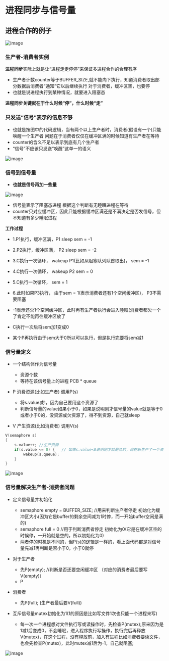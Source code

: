 # 进程同步与信号量  

 ## 进程合作的例子  
 
 ![image](https://user-images.githubusercontent.com/58176267/159871512-db7b2dec-f224-408f-bd58-b8b2f495c152.png)


### 生产者-消费者实例  

**进程同步**实际上就是让“进程走走停停”来保证多进程合作的合理有序  

* 生产者计数counter等于BUFFER_SIZE,就不能向下执行，知道消费者取出部分数据后消费者“通知”它以后继续执行   对于消费者，缓冲区空，也要停
* 也就是说进程执行到某种情况，就要进入阻塞态  

**进程同步关键就在于什么时候“停”，什么时候“走”**  


### 只发送“信号”表示的信息不够  

* 也就是按图中的代码逻辑，当有两个以上生产者时，消费者(假设有一个)只能唤醒一个生产者  问题在于消费者仅仅在缓冲区满的时候知道有生产者在等待  
* counter的含义不足以表示到底有几个生产者  
* “信号”不应该只发送“唤醒”这单一的语义  

![image](https://user-images.githubusercontent.com/58176267/159874241-38b998fd-bc98-4318-b581-ddf6c03484e6.png)

### 信号到信号量  

* **也就是信号再加一些量**

![image](https://user-images.githubusercontent.com/58176267/159876444-79cb2b15-87d0-4b8c-b9f5-5a9a963d42e4.png)

* 信号量表示了阻塞态进程 根据这个判断有无睡眠进程在等待  
* counter只对应缓冲区，因此只能根据缓冲区满还是不满决定是否发信号，但不知道有多少睡眠进程

**工作过程**  

* 1.P1执行，缓冲区满，P1 sleep    sem = -1
* 2.P2执行，缓冲区满， P2 sleep   sem = -2
* 3.C执行一次循环， wakeup P1(比如从阻塞队列队首取出)，  sem = -1
* 4.C执行一次循环， wakeup P2     sem = 0
* 5.C执行一次循环，   sem = 1
* 6.此时如果P3执行， 由于sem = 1(表示消费者还有1个空闲缓冲区)， P3不需要阻塞

* -1表示还欠1个空闲缓冲区，此时再有生产者执行会进入睡眠(消费者都欠一个了肯定不能再往缓冲区放了
* C执行一次后将sem加1变成0
* 某个P再执行由于sem大于0所以可以执行，但是执行完要将sem减1


 ### 信号量定义  
 
* 一个结构体作为信号量 
    * 资源个数
    * 等待在该信号量上的进程 PCB * queue

* P 消费资源(比如生产者)   调用P(s)
    * 将s.value减1，因为自己要用这个资源了
    * 判断信号量的value如果小于0，如果是说明刚才信号量的value就是等于0或者小于0的，没资源或欠资源了，得不到资源，自己就sleep

* V 产生资源(比如消费者)  调用V(s)  

```c
V(semaphore s)
{
    s.value++; //生产资源
    if(s.value <= 0) {   // 如果s.value<0说明刚才就是负的，现在新生产了一个资源，因此需要唤醒，如果刚才s.value = 0,说明刚才是-1，也要唤醒  
        wakeup(s.queue);
    }
}
```
 
 ![image](https://user-images.githubusercontent.com/58176267/159892270-50628f0e-0d9f-43a7-af1a-91771575a7d1.png)


### 信号量解决生产者-消费者问题  

* 定义信号量并初始化 
    * semaphore empty = BUFFER_SIZE;  //用来判断生产者停走  初始化为缓冲区大小(因为它是buffer的剩余空间减为1时停，而一开始buffer空闲是满的)
    * semaphore full = 0  //用于判断消费者停走 初始化为0(它是在缓冲区空的时候停，一开始就是空的，所以初始化为0)
    * 两者停的时机是不同的，但P(s)的逻辑是一样的，看上面代码都是对信号量先减1再判断是否小于0，小于0就停
    
* 对于生产者  
    * 先P(empty); //判断是否还要空闲缓冲区 （对应的消费者最后要写V(empty)）
    * P
* 消费者
    * 先P(full);  (生产者最后要V(full))  

* 互斥信号量mutex初始化为1(1的原因是比如写文件1次也只能一个进程来写) 
    * 每一次一个进程想对文件执行写或读操作时，先检查P(mutex);原来因为是1减1后变成0，不会睡眠，进入程序执行写操作，执行完后再释放V(mutex)，在这个过程，没有释放前，加入有进程比如消费者要读文件，也会先检查P(mutex)，此时mutex减1后为-1，自己就阻塞;  



![image](https://user-images.githubusercontent.com/58176267/159901721-2362a434-4c03-4b1b-80e4-2000a7e336d8.png)







